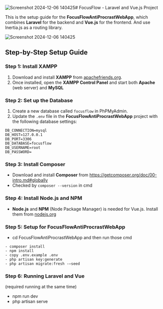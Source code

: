 ![Screenshot 2024-12-06 140425](https://github.com/user-attachments/assets/d3df046a-5f54-4bc8-bbf0-94b916ac358b)# FocusFlow - Laravel and Vue.js Project

This is the setup guide for the **FocusFlowAntiProcrastWebApp**, which combines **Laravel** for the backend and **Vue.js** for the frontend. And use Inertia.js as a routing library.

![Screenshot 2024-12-06 140425](https://github.com/user-attachments/assets/d7908628-f5ca-4a56-a6b0-8431879f8caa)

## Step-by-Step Setup Guide

### Step 1: Install XAMPP
1. Download and install **XAMPP** from [apachefriends.org](https://www.apachefriends.org/index.html).
2. Once installed, open the **XAMPP Control Panel** and start both **Apache** (web server) and **MySQL**

### Step 2: Set up the Database
1. Create a new database called `focusflow` in PhPMyAdmin.
2. Update the `.env` file in the **FocusFlowAntiProcrastWebApp** project with the following database settings:
```
DB_CONNECTION=mysql
DB_HOST=127.0.0.1
DB_PORT=3306
DB_DATABASE=focusflow
DB_USERNAME=root
DB_PASSWORD=
```

### Step 3: Install Composer

- Download and install **Composer** from https://getcomposer.org/doc/00-intro.md#globally
- Checked by `composer --version` in cmd

### Step 4: Install Node.js and NPM

- **Node.js** and **NPM** (Node Package Manager) is needed for Vue.js. Install them from [nodejs.org](https://nodejs.org/)
### Step 5: Setup for FocusFlowAntiProcrastWebApp

- cd FocusFlowAntiProcrastWebApp and then run those cmd
```
- composer install
- npm install
- copy .env.example .env
- php artisan key:generate
- php artisan migrate:fresh -—seed
```


### Step 6: Running Laravel and Vue 

(required running at the same time)
- npm run dev
- php artisan serve

